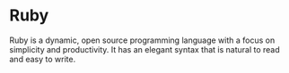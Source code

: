 # Ruby

Ruby is a dynamic, open source programming language with a focus on simplicity and productivity. It has an elegant syntax that is natural to read and easy to write.